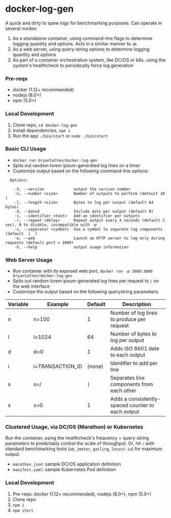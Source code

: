 # docker-log-gen
A quick and dirty to spew logs for benchmarking purposes. Can operate in several modes:
1. As a standalone container, using command-line flags to determine logging quantity and options. Acts in a similar manner to `ab`
1. As a web server, using query-string options to determine logging quantity and options
1. As part of a container orchestration system, like DC/OS or k8s, using the system's healthcheck to periodically force log generation

### Pre-reqs
- docker (1.12+ recommended)
- nodejs (8.0+)
- npm (5.0+)

### Local Development

1. Clone repo, `cd docker-log-gen`
1. Install dependencies, `npm i`
1. Run the app `./bin/start` or `node ./bin/start`

### Basic CLI Usage
- `docker run bryanlatten/docker-log-gen`
- Spits out random lorem ipsum-generated log lines on a timer
- Customize output based on the following command-line options:

```
  Options:

    -V, --version             output the version number
    -n, --number <size>       Number of outputs to perform (default 10 )
    -l, --length <size>       Bytes to log per output (default 64 bytes)
    -d, --dated               Include date per output (default 0)
    -i, --identifier <text>   Add an identifier per outputs
    -r, --repeat <delay>      Repeat output every X seconds (default 2 sec), 0 to disable, incompatible with -w
    -s, --separator <symbol>  Use a symbol to separate log components (default  |  )
    -w, --web                 Launch an HTTP server to log only during requests (default port = 3000)
    -h, --help                output usage information
```

### Web Server Usage
- Run container with its exposed web port, `docker run -p 3000:3000 bryanlatten/docker-log-gen`
- Spits out random lorem ipsum-generated log lines per request to `/` on the web interface
- Customize the output based on the following querystring parameters:

Variable | Example | Default | Description
--- | --- | --- | ---
n | n=100 | 1 | Number of log lines to produce per request
l | l=1024 | 64 | Number of bytes to log per output
d | d=0 | 1 | Adds ISO 8601 date to each output
i | i=TRANSACTION_ID | (none) | Identifier to add per line
s | s=\/ | ` \| ` | Separates line components from each other
x | x=0 | 1 | Adds a consistently-spaced counter to each output


### Clustered Usage, via DC/OS (Marathon) or Kubernetes

Run the container, using the healthcheck's frequency + query-string parameters to predictably control the scale of throughput. Or, hit `/` with standard benchmarking tools (`ab`, `jmeter`, `gatling`, `locust.io`) for maximum output.

- `marathon.json`: sample DC/OS application definition
- `manifest.yaml`: sample Kubernetes Pod definition


### Local Development

1. Pre-reqs: docker (1.12+ recommended), nodejs (8.0+), npm (5.0+)
1. Clone repo
1. `npm i`
1. `npm start`

